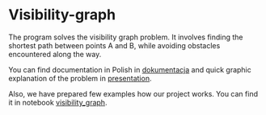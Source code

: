 # Visibility-graph

The program solves the visibility graph problem. It involves finding the shortest path between points A and B, 
while avoiding obstacles encountered along the way.

You can find documentation in Polish in [dokumentacja](documentation.pdf) 
and quick graphic explanation of the problem in [presentation](presentation.pdf).

Also, we have prepared few examples how our project works. You can
find it in notebook [visibility_graph](visibility_graph.ipynb).